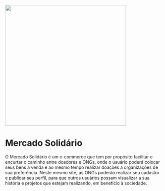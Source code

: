<img src="https://github.com/Tubias35/mercado_solidario/blob/master/img/mercado/logo.png" width="390"/>

<h1>Mercado Solidário </h1>
<p>O Mercado Solidário é um e-commerce que tem por propósito facilitar e encurtar o caminho entre doadores e ONGs, 
onde o usuário poderá colocar seus bens a venda e ao mesmo tempo realizar doações a
organizações de sua preferência. Neste mesmo site, as ONGs poderão realizar seu cadastro e publicar seu perfil, 
para que outros usuários possam visualizar a sua história e projetos que estejam realizando, em benefício à sociedade.</p>
